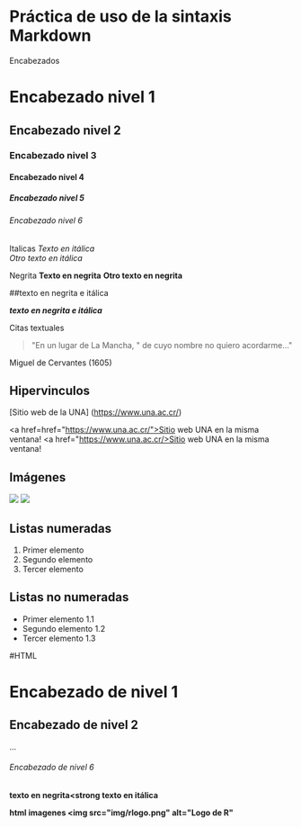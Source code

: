# Práctica de uso de la sintaxis Markdown

Encabezados

# Encabezado nivel 1
## Encabezado nivel 2
### Encabezado nivel 3
#### Encabezado nivel 4
##### Encabezado nivel 5
###### Encabezado nivel 6


Italicas 
*Texto en itálica*   
_Otro texto en itálica_

Negrita
**Texto en negrita**
**Otro texto en negrita**


##texto en negrita e itálica

_**texto en negrita e itálica**_


Citas textuales
>"En un lugar de La Mancha,
>" de cuyo nombre no quiero acordarme..."

Miguel de Cervantes (1605)

## Hipervinculos
[Sitio web de la UNA] (https://www.una.ac.cr/)

<a href=href="https://www.una.ac.cr/">Sitio web UNA en la misma ventana!</a>
<a href="https://www.una.ac.cr/>Sitio web UNA en la misma ventana!</a>

## Imágenes
![](https://upload.wikimedia.org/wikipedia/commons/thumb/1/1b/R_logo.svg/200px-R_logo.svg.png)
![](img7rlogo.png)


## Listas numeradas
1. Primer elemento
2. Segundo elemento
3. Tercer elemento 

## Listas no numeradas
- Primer elemento
 1.1
- Segundo elemento
 1.2
- Tercer elemento
 1.3


#HTML
<h1>Encabezado de nivel 1</h1>
<h2>Encabezado de nivel 2</h2>
...
<h6>Encabezado de nivel 6</h6>

<strong>texto en negrita<strong
<en> texto en itálica
  
  html imagenes
  <img src="img/rlogo.png" alt="Logo de R"
